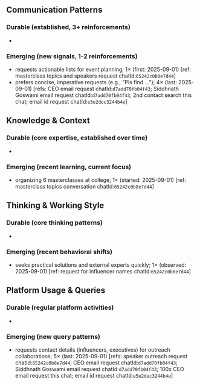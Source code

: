 ## Communication Patterns
### Durable (established, 3+ reinforcements)
-

### Emerging (new signals, 1-2 reinforcements)
- requests actionable lists for event planning; 1× (first: 2025-09-01) [ref: masterclass topics and speakers request chatId:`65242c0b8e7d44`]
- prefers concise, imperative requests (e.g., "Pls find ..."); 4× (last: 2025-09-01) [refs: CEO email request chatId:`d7add70fb04f43`; Siddhnath Goswami email request chatId:`d7add70fb04f43`; 2nd contact search this chat; email id request chatId:`e5e2dec3244b4e`]

## Knowledge & Context
### Durable (core expertise, established over time)
-

### Emerging (recent learning, current focus)
- organizing 6 masterclasses at college; 1× (started: 2025-09-01) [ref: masterclass topics conversation chatId:`65242c0b8e7d44`]

## Thinking & Working Style
### Durable (core thinking patterns)
-

### Emerging (recent behavioral shifts)
- seeks practical solutions and external experts quickly; 1× (observed: 2025-09-01) [ref: request for influencer names chatId:`65242c0b8e7d44`]

## Platform Usage & Queries
### Durable (regular platform activities)
-

### Emerging (new query patterns)
- requests contact details (influencers, executives) for outreach collaborations; 5× (last: 2025-09-01) [refs: speaker outreach request chatId:`65242c0b8e7d44`; CEO email request chatId:`d7add70fb04f43`; Siddhnath Goswami email request chatId:`d7add70fb04f43`; 100x CEO email request this chat; email id request chatId:`e5e2dec3244b4e`]
